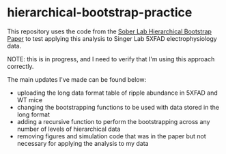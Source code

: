 # hierarchical-bootstrap-practice
This repository uses the code from the [Sober Lab Hierarchical Bootstrap Paper](https://github.com/soberlab/Hierarchical-Bootstrap-Paper) to test applying this analysis to Singer Lab 5XFAD electrophysiology data.

NOTE: this is in progress, and I need to verify that I'm using this approach correctly.

The main updates I've made can be found below:
  * uploading the long data format table of ripple abundance in 5XFAD and WT mice
  * changing the bootstrapping functions to be used with data stored in the long format 
  * adding a recursive function to perform the bootstrapping across any number of levels of hierarchical data
  * removing figures and simulation code that was in the paper but not necessary for applying the analysis to my data
